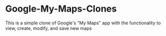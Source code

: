 # Google-My-Maps-Clones
This is a simple clone of Google's "My Maps" app with the functionality to view, create, modify, and save new maps
